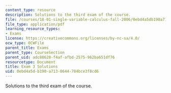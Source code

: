```yaml
---
content_type: resource
description: Solutions to the third exam of the course.
file: /courses/18-01-single-variable-calculus-fall-2006/0ebd4a5db190a7138644784bce3f8cd6_exam3sol.pdf
file_type: application/pdf
learning_resource_types:
- Exams
license: https://creativecommons.org/licenses/by-nc-sa/4.0/
ocw_type: OCWFile
parent_title: Exams
parent_type: CourseSection
parent_uid: adc88628-f4af-afbd-2575-962ba651df76
resourcetype: Document
title: Exam 3 Solutions
uid: 0ebd4a5d-b190-a713-8644-784bce3f8cd6
---
```

Solutions to the third exam of the course.